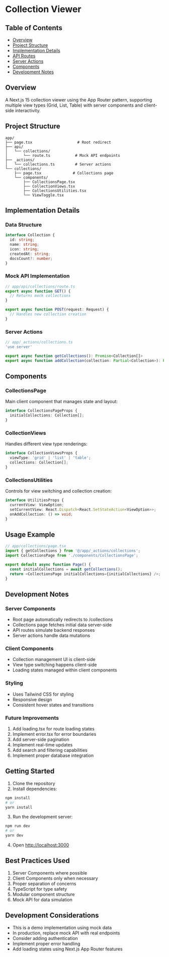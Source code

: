 # Collection Viewer

## Table of Contents
- [Overview](#overview)
- [Project Structure](#project-structure)
- [Implementation Details](#implementation-details)
- [API Routes](#api-routes)
- [Server Actions](#server-actions)
- [Components](#components)
- [Development Notes](#development-notes)

## Overview
A Next.js 15 collection viewer using the App Router pattern, supporting multiple view types (Grid, List, Table) with server components and client-side interactivity.

## Project Structure
```
app/
├── page.tsx                    # Root redirect
├── api/
│   └── collections/
│       └── route.ts           # Mock API endpoints
├── _actions/
│   └── collections.ts         # Server actions
└── collections/
    ├── page.tsx              # Collections page
    └── components/
        ├── CollectionsPage.tsx
        ├── CollectionViews.tsx
        ├── CollectionsUtilities.tsx
        └── ViewToggle.tsx
```

## Implementation Details

### Data Structure
```typescript
interface Collection {
  id: string;
  name: string;
  icon: string;
  createdAt: string;
  docsCount?: number;
}
```

### Mock API Implementation
```typescript
// app/api/collections/route.ts
export async function GET() {
  // Returns mock collections
}

export async function POST(request: Request) {
  // Handles new collection creation
}
```

### Server Actions
```typescript
// app/_actions/collections.ts
'use server'

export async function getCollections(): Promise<Collection[]>
export async function addCollection(collection: Partial<Collection>): Promise<Collection>
```

## Components

### CollectionsPage
Main client component that manages state and layout:
```typescript
interface CollectionsPageProps {
  initialCollections: Collection[];
}
```

### CollectionViews
Handles different view type renderings:
```typescript
interface CollectionViewsProps {
  viewType: 'grid' | 'list' | 'table';
  collections: Collection[];
}
```

### CollectionsUtilities
Controls for view switching and collection creation:
```typescript
interface UtilitiesProps {
  currentView: ViewOption;
  setCurrentView: React.Dispatch<React.SetStateAction<ViewOption>>;
  onAddCollection: () => void;
}
```

## Usage Example

```typescript
// app/collections/page.tsx
import { getCollections } from '@/app/_actions/collections';
import CollectionsPage from './components/CollectionsPage';

export default async function Page() {
  const initialCollections = await getCollections();
  return <CollectionsPage initialCollections={initialCollections} />;
}
```

## Development Notes

### Server Components
- Root page automatically redirects to /collections
- Collections page fetches initial data server-side
- API routes simulate backend responses
- Server actions handle data mutations

### Client Components
- Collection management UI is client-side
- View type switching happens client-side
- Loading states managed within client components

### Styling
- Uses Tailwind CSS for styling
- Responsive design
- Consistent hover states and transitions

### Future Improvements
1. Add loading.tsx for route loading states
2. Implement error.tsx for error boundaries
3. Add server-side pagination
4. Implement real-time updates
5. Add search and filtering capabilities
6. Implement proper database integration

## Getting Started

1. Clone the repository
2. Install dependencies:
```bash
npm install
# or
yarn install
```

3. Run the development server:
```bash
npm run dev
# or
yarn dev
```

4. Open [http://localhost:3000](http://localhost:3000)

## Best Practices Used
1. Server Components where possible
2. Client Components only when necessary
3. Proper separation of concerns
4. TypeScript for type safety
5. Modular component structure
6. Mock API for data simulation

## Development Considerations
- This is a demo implementation using mock data
- In production, replace mock API with real endpoints
- Consider adding authentication
- Implement proper error handling
- Add loading states using Next.js App Router features
